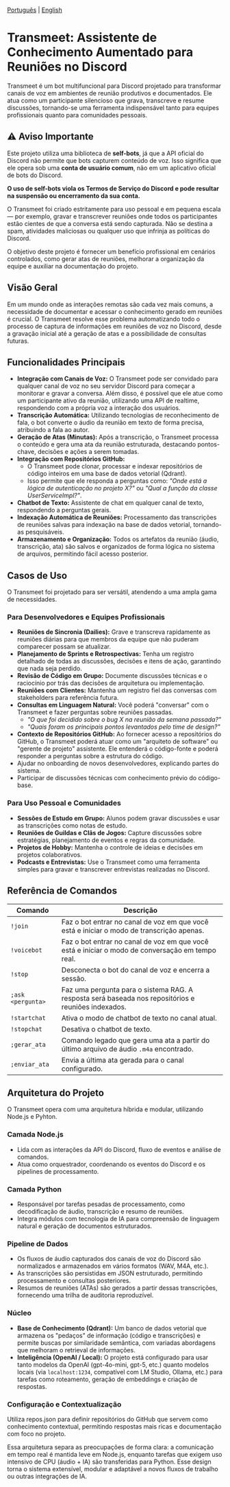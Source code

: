 [Português](README.pt-BR.md) | [English](README.md)

# Transmeet: Assistente de Conhecimento Aumentado para Reuniões no Discord

Transmeet é um bot multifuncional para Discord projetado para transformar canais de voz em ambientes de reunião produtivos e documentados. Ele atua como um participante silencioso que grava, transcreve e resume discussões, tornando-se uma ferramenta indispensável tanto para equipes profissionais quanto para comunidades pessoais.

## ⚠️ Aviso Importante

Este projeto utiliza uma biblioteca de **self-bots**, já que a API oficial do Discord não permite que bots capturem conteúdo de voz. Isso significa que ele opera sob uma **conta de usuário comum**, não em um aplicativo oficial de bots do Discord.

**O uso de self-bots viola os Termos de Serviço do Discord e pode resultar na suspensão ou encerramento da sua conta.**

O Transmeet foi criado estritamente para uso pessoal e em pequena escala — por exemplo, gravar e transcrever reuniões onde todos os participantes estão cientes de que a conversa está sendo capturada. Não se destina a spam, atividades maliciosas ou qualquer uso que infrinja as políticas do Discord.

O objetivo deste projeto é fornecer um benefício profissional em cenários controlados, como gerar atas de reuniões, melhorar a organização da equipe e auxiliar na documentação do projeto.

## Visão Geral

Em um mundo onde as interações remotas são cada vez mais comuns, a necessidade de documentar e acessar o conhecimento gerado em reuniões é crucial. O Transmeet resolve esse problema automatizando todo o processo de captura de informações em reuniões de voz no Discord, desde a gravação inicial até a geração de atas e a possibilidade de consultas futuras.

## Funcionalidades Principais

- **Integração com Canais de Voz:** O Transmeet pode ser convidado para qualquer canal de voz no seu servidor Discord para começar a monitorar e gravar a conversa. Além disso, é possível que ele atue como um participante ativo da reunião, utilizando uma API de realtime, respondendo com a própria voz a interação dos usuários.
- **Transcrição Automática:** Utilizando tecnologias de reconhecimento de fala, o bot converte o áudio da reunião em texto de forma precisa, atribuindo a fala ao autor.
- **Geração de Atas (Minutas):** Após a transcrição, o Transmeet processa o conteúdo e gera uma ata da reunião estruturada, destacando pontos-chave, decisões e ações a serem tomadas.
- **Integração com Repositórios GitHub:**
  - O Transmeet pode clonar, processar e indexar repositórios de código inteiros em uma base de dados vetorial (Qdrant).
  - Isso permite que ele responda a perguntas como: *"Onde está a lógica de autenticação no projeto X?"* ou *"Qual a função da classe UserServiceImpl?"*.
- **Chatbot de Texto:** Assistente de chat em qualquer canal de texto, respondendo a perguntas gerais.
- **Indexação Automática de Reuniões:** Processamento das transcrições de reuniões salvas para indexação na base de dados vetorial, tornando-as pesquisáveis.
- **Armazenamento e Organização:** Todos os artefatos da reunião (áudio, transcrição, ata) são salvos e organizados de forma lógica no sistema de arquivos, permitindo fácil acesso posterior.

## Casos de Uso

O Transmeet foi projetado para ser versátil, atendendo a uma ampla gama de necessidades.

### Para Desenvolvedores e Equipes Profissionais

- **Reuniões de Sincronia (Dailies):** Grave e transcreva rapidamente as reuniões diárias para que membros da equipe que não puderam comparecer possam se atualizar.
- **Planejamento de Sprints e Retrospectivas:** Tenha um registro detalhado de todas as discussões, decisões e itens de ação, garantindo que nada seja perdido.
- **Revisão de Código em Grupo:** Documente discussões técnicas e o raciocínio por trás das decisões de arquitetura ou implementação.
- **Reuniões com Clientes:** Mantenha um registro fiel das conversas com stakeholders para referência futura.
- **Consultas em Linguagem Natural:** Você poderá "conversar" com o Transmeet e fazer perguntas sobre reuniões passadas.
  - *"O que foi decidido sobre o bug X na reunião da semana passada?"*
  - *"Quais foram os principais pontos levantados pelo time de design?"*
- **Contexto de Repositórios GitHub:** Ao fornecer acesso a repositórios do GitHub, o Transmeet poderá atuar como um "arquiteto de software" ou "gerente de projeto" assistente. Ele entenderá o código-fonte e poderá responder a perguntas sobre a estrutura do código.
- Ajudar no onboarding de novos desenvolvedores, explicando partes do sistema.
- Participar de discussões técnicas com conhecimento prévio do código-base.

### Para Uso Pessoal e Comunidades

- **Sessões de Estudo em Grupo:** Alunos podem gravar discussões e usar as transcrições como notas de estudo.
- **Reuniões de Guildas e Clãs de Jogos:** Capture discussões sobre estratégias, planejamento de eventos e regras da comunidade.
- **Projetos de Hobby:** Mantenha o controle de ideias e decisões em projetos colaborativos.
- **Podcasts e Entrevistas:** Use o Transmeet como uma ferramenta simples para gravar e transcrever entrevistas realizadas no Discord.

## Referência de Comandos

| Comando             | Descrição                                                                                             |
| ------------------- | ----------------------------------------------------------------------------------------------------- |
| `!join`             | Faz o bot entrar no canal de voz em que você está e iniciar o modo de transcrição apenas.             |
| `!voicebot`         | Faz o bot entrar no canal de voz em que você está e iniciar o modo de conversação em tempo real.      |
| `!stop`             | Desconecta o bot do canal de voz e encerra a sessão.                                                  |
| `;ask <pergunta>`   | Faz uma pergunta para o sistema RAG. A resposta será baseada nos repositórios e reuniões indexados.   |
| `!startchat`        | Ativa o modo de chatbot de texto no canal atual.                                                      |
| `!stopchat`         | Desativa o chatbot de texto.                                                                          |
| `;gerar_ata`        | Comando legado que gera uma ata a partir do último arquivo de áudio `.m4a` encontrado.                |
| `;enviar_ata`       | Envia a última ata gerada para o canal configurado.                                                   |

## Arquitetura do Projeto

O Transmeet opera com uma arquitetura híbrida e modular, utilizando Node.js e Pyhton.

### Camada Node.js
- Lida com as interações da API do Discord, fluxo de eventos e análise de comandos.
- Atua como orquestrador, coordenando os eventos do Discord e os pipelines de processamento.

### Camada Python
- Responsável por tarefas pesadas de processamento, como decodificação de áudio, transcrição e resumo de reuniões.
- Integra módulos com tecnologia de IA para compreensão de linguagem natural e geração de documentos estruturados.

### Pipeline de Dados
- Os fluxos de áudio capturados dos canais de voz do Discord são normalizados e armazenados em vários formatos (WAV, M4A, etc.).
- As transcrições são persistidas em JSON estruturado, permitindo processamento e consultas posteriores.
- Resumos de reuniões (ATAs) são gerados a partir dessas transcrições, fornecendo uma trilha de auditoria reproduzível.

### Núcleo
- **Base de Conhecimento (Qdrant):** Um banco de dados vetorial que armazena os "pedaços" de informação (código e transcrições) e permite buscas por similaridade semântica, com variadas abordagens que melhoram o retrieval de informações.
- **Inteligência (OpenAI / Local):** O projeto está configurado para usar tanto modelos da OpenAI (gpt-4o-mini, gpt-5, etc.) quanto modelos locais (via `localhost:1234`, compatível com LM Studio, Ollama, etc.) para tarefas como roteamento, geração de embeddings e criação de respostas.

### Configuração e Contextualização
Utiliza repos.json para definir repositórios do GitHub que servem como conhecimento contextual, permitindo respostas mais ricas e documentação com foco no projeto.

Essa arquitetura separa as preocupações de forma clara: a comunicação em tempo real é mantida leve em Node.js, enquanto tarefas que exigem uso intensivo de CPU (áudio + IA) são transferidas para Python. Esse design torna o sistema extensível, modular e adaptável a novos fluxos de trabalho ou outras integrações de IA.
